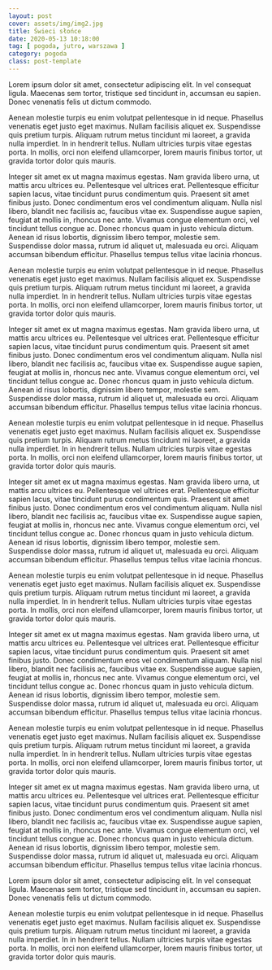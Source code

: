 ```yaml
--- 
layout: post
cover: assets/img/img2.jpg
title: Świeci słońce
date: 2020-05-13 10:18:00
tag: [ pogoda, jutro, warszawa ]
category: pogoda
class: post-template
---
```




Lorem ipsum dolor sit amet, consectetur adipiscing elit. In vel consequat ligula. Maecenas sem tortor, tristique sed tincidunt in, accumsan eu sapien. Donec venenatis felis ut dictum commodo.

Aenean molestie turpis eu enim volutpat pellentesque in id neque. Phasellus venenatis eget justo eget maximus. Nullam facilisis aliquet ex. Suspendisse quis pretium turpis. Aliquam rutrum metus tincidunt mi laoreet, a gravida nulla imperdiet. In in hendrerit tellus. Nullam ultricies turpis vitae egestas porta. In mollis, orci non eleifend ullamcorper, lorem mauris finibus tortor, ut gravida tortor dolor quis mauris.

Integer sit amet ex ut magna maximus egestas. Nam gravida libero urna, ut mattis arcu ultrices eu. Pellentesque vel ultrices erat. Pellentesque efficitur sapien lacus, vitae tincidunt purus condimentum quis. Praesent sit amet finibus justo. Donec condimentum eros vel condimentum aliquam. Nulla nisl libero, blandit nec facilisis ac, faucibus vitae ex. Suspendisse augue sapien, feugiat at mollis in, rhoncus nec ante. Vivamus congue elementum orci, vel tincidunt tellus congue ac. Donec rhoncus quam in justo vehicula dictum. Aenean id risus lobortis, dignissim libero tempor, molestie sem. Suspendisse dolor massa, rutrum id aliquet ut, malesuada eu orci. Aliquam accumsan bibendum efficitur. Phasellus tempus tellus vitae lacinia rhoncus. 

Aenean molestie turpis eu enim volutpat pellentesque in id neque. Phasellus venenatis eget justo eget maximus. Nullam facilisis aliquet ex. Suspendisse quis pretium turpis. Aliquam rutrum metus tincidunt mi laoreet, a gravida nulla imperdiet. In in hendrerit tellus. Nullam ultricies turpis vitae egestas porta. In mollis, orci non eleifend ullamcorper, lorem mauris finibus tortor, ut gravida tortor dolor quis mauris.

Integer sit amet ex ut magna maximus egestas. Nam gravida libero urna, ut mattis arcu ultrices eu. Pellentesque vel ultrices erat. Pellentesque efficitur sapien lacus, vitae tincidunt purus condimentum quis. Praesent sit amet finibus justo. Donec condimentum eros vel condimentum aliquam. Nulla nisl libero, blandit nec facilisis ac, faucibus vitae ex. Suspendisse augue sapien, feugiat at mollis in, rhoncus nec ante. Vivamus congue elementum orci, vel tincidunt tellus congue ac. Donec rhoncus quam in justo vehicula dictum. Aenean id risus lobortis, dignissim libero tempor, molestie sem. Suspendisse dolor massa, rutrum id aliquet ut, malesuada eu orci. Aliquam accumsan bibendum efficitur. Phasellus tempus tellus vitae lacinia rhoncus. 

Aenean molestie turpis eu enim volutpat pellentesque in id neque. Phasellus venenatis eget justo eget maximus. Nullam facilisis aliquet ex. Suspendisse quis pretium turpis. Aliquam rutrum metus tincidunt mi laoreet, a gravida nulla imperdiet. In in hendrerit tellus. Nullam ultricies turpis vitae egestas porta. In mollis, orci non eleifend ullamcorper, lorem mauris finibus tortor, ut gravida tortor dolor quis mauris.

Integer sit amet ex ut magna maximus egestas. Nam gravida libero urna, ut mattis arcu ultrices eu. Pellentesque vel ultrices erat. Pellentesque efficitur sapien lacus, vitae tincidunt purus condimentum quis. Praesent sit amet finibus justo. Donec condimentum eros vel condimentum aliquam. Nulla nisl libero, blandit nec facilisis ac, faucibus vitae ex. Suspendisse augue sapien, feugiat at mollis in, rhoncus nec ante. Vivamus congue elementum orci, vel tincidunt tellus congue ac. Donec rhoncus quam in justo vehicula dictum. Aenean id risus lobortis, dignissim libero tempor, molestie sem. Suspendisse dolor massa, rutrum id aliquet ut, malesuada eu orci. Aliquam accumsan bibendum efficitur. Phasellus tempus tellus vitae lacinia rhoncus. 

Aenean molestie turpis eu enim volutpat pellentesque in id neque. Phasellus venenatis eget justo eget maximus. Nullam facilisis aliquet ex. Suspendisse quis pretium turpis. Aliquam rutrum metus tincidunt mi laoreet, a gravida nulla imperdiet. In in hendrerit tellus. Nullam ultricies turpis vitae egestas porta. In mollis, orci non eleifend ullamcorper, lorem mauris finibus tortor, ut gravida tortor dolor quis mauris.

Integer sit amet ex ut magna maximus egestas. Nam gravida libero urna, ut mattis arcu ultrices eu. Pellentesque vel ultrices erat. Pellentesque efficitur sapien lacus, vitae tincidunt purus condimentum quis. Praesent sit amet finibus justo. Donec condimentum eros vel condimentum aliquam. Nulla nisl libero, blandit nec facilisis ac, faucibus vitae ex. Suspendisse augue sapien, feugiat at mollis in, rhoncus nec ante. Vivamus congue elementum orci, vel tincidunt tellus congue ac. Donec rhoncus quam in justo vehicula dictum. Aenean id risus lobortis, dignissim libero tempor, molestie sem. Suspendisse dolor massa, rutrum id aliquet ut, malesuada eu orci. Aliquam accumsan bibendum efficitur. Phasellus tempus tellus vitae lacinia rhoncus. 

Aenean molestie turpis eu enim volutpat pellentesque in id neque. Phasellus venenatis eget justo eget maximus. Nullam facilisis aliquet ex. Suspendisse quis pretium turpis. Aliquam rutrum metus tincidunt mi laoreet, a gravida nulla imperdiet. In in hendrerit tellus. Nullam ultricies turpis vitae egestas porta. In mollis, orci non eleifend ullamcorper, lorem mauris finibus tortor, ut gravida tortor dolor quis mauris.

Integer sit amet ex ut magna maximus egestas. Nam gravida libero urna, ut mattis arcu ultrices eu. Pellentesque vel ultrices erat. Pellentesque efficitur sapien lacus, vitae tincidunt purus condimentum quis. Praesent sit amet finibus justo. Donec condimentum eros vel condimentum aliquam. Nulla nisl libero, blandit nec facilisis ac, faucibus vitae ex. Suspendisse augue sapien, feugiat at mollis in, rhoncus nec ante. Vivamus congue elementum orci, vel tincidunt tellus congue ac. Donec rhoncus quam in justo vehicula dictum. Aenean id risus lobortis, dignissim libero tempor, molestie sem. Suspendisse dolor massa, rutrum id aliquet ut, malesuada eu orci. Aliquam accumsan bibendum efficitur. Phasellus tempus tellus vitae lacinia rhoncus. 

Lorem ipsum dolor sit amet, consectetur adipiscing elit. In vel consequat ligula. Maecenas sem tortor, tristique sed tincidunt in, accumsan eu sapien. Donec venenatis felis ut dictum commodo.

Aenean molestie turpis eu enim volutpat pellentesque in id neque. Phasellus venenatis eget justo eget maximus. Nullam facilisis aliquet ex. Suspendisse quis pretium turpis. Aliquam rutrum metus tincidunt mi laoreet, a gravida nulla imperdiet. In in hendrerit tellus. Nullam ultricies turpis vitae egestas porta. In mollis, orci non eleifend ullamcorper, lorem mauris finibus tortor, ut gravida tortor dolor quis mauris.





